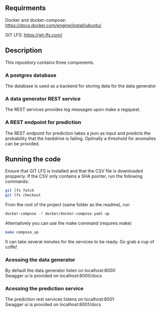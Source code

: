 ## Requirments
Docker and docker-compose: https://docs.docker.com/engine/install/ubuntu/

GIT LFS: https://git-lfs.com/

## Description
This repository contains three components.
### A postgres database
The database is used as a backend for storing data for the data generator
### A data generator REST service
The REST services provides log messages upon make a regquest.
### A REST endpoint for prediction
The REST endpoint for prediction takes a json as input and predicts the probability that the harddrive is failing. Optinally a threshold for anomalies can be provided.
## Running the code
Ensure that GIT LFS is installed and that the CSV file is downloaded propperly. If the CSV only contains a SHA pointer, run the following commands:

```bash
git lfs fetch
git lfs checkout
```

From the root of the project (same folder as the readme), run
```bash
docker-compose -f docker/docker-compose.yaml up
```
Alternatively you can use the make command (requires make)
```bash
make compose_up
```
It can take several minutes for the services to be ready. Go grab a cup of coffe!

### Acessing the data generator
By default the data generator listen on localhost:8000 <br>
Swagger ui is provided on localhost:8000/docs

### Acessing the prediction service
The prediction rest services listens on localhost:8001 <br>
Swagger ui is provided on localhost:8001/docs
